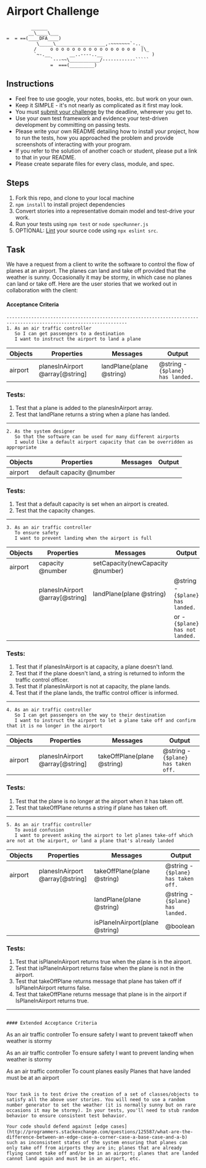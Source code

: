 Airport Challenge
=================

```
         ______
        __\____\___
=  = ==(____DFA____)
           \_____\__________________,-~~~~~~~`-.._
          /     o o o o o o o o o o o o o o o o  |\_
          `~-.__       __..----..__                  )
                `---~~\___________/------------`````
                =  ===(_________)

```

Instructions
---------

* Feel free to use google, your notes, books, etc. but work on your own.
* Keep it SIMPLE - it's not nearly as complicated as it first may look.
* You must [submit your challenge](https://airtable.com/shrUGm2T8TYCFAmjN) by the deadline, wherever you get to.
* Use your own test framework and evidence your test-driven development by committing on passing tests.
* Please write your own README detailing how to install your project, how to run the tests, how you approached the problem and provide screenshots of interacting with your program.
* If you refer to the solution of another coach or student, please put a link to that in your README.
* Please create separate files for every class, module, and spec.

Steps
-------

1. Fork this repo, and clone to your local machine
2. `npm install` to install project dependencies
3. Convert stories into a representative domain model and test-drive your work.
4. Run your tests using `npm test` or `node specRunner.js`
5. OPTIONAL: [Lint](https://eslint.org/docs/user-guide/getting-started) your source code using `npx eslint src`.

Task
-----

We have a request from a client to write the software to control the flow of planes at an airport. The planes can land and take off provided that the weather is sunny. Occasionally it may be stormy, in which case no planes can land or take off.  Here are the user stories that we worked out in collaboration with the client:

#### Acceptance Criteria
```
------------------------------------------------------------------------------------------------------------------
1. As an air traffic controller
   So I can get passengers to a destination
   I want to instruct the airport to land a plane
```

| Objects | Properties                     | Messages                         | Output                           |
|---------|--------------------------------|----------------------------------|----------------------------------|
| airport | planesInAirport @array[@string]| landPlane(plane @string)         | @string - `{$plane} has landed.` |

### Tests:

1. Test that a plane is added to the planesInAirport array. 
2. Test that landPlane returns a string when a plane has landed. 
------------------------------------------------------------------------------------------------------------------
```
2. As the system designer
   So that the software can be used for many different airports
   I would like a default airport capacity that can be overridden as appropriate
```
| Objects | Properties                     | Messages                         | Output                           |
|---------|--------------------------------|----------------------------------|----------------------------------|
| airport | default capacity @number       |                                  |                                  |

### Tests:
1. Test that a default capacity is set when an airport is created. 
2. Test that the capacity changes. 
------------------------------------------------------------------------------------------------------------------
```
3. As an air traffic controller
   To ensure safety
   I want to prevent landing when the airport is full
```
| Objects | Properties                     | Messages                         | Output                           |
|---------|--------------------------------|----------------------------------|----------------------------------|
| airport | capacity @number               | setCapacity(newCapacity @number) |                                  |
|         | planesInAirport @array[@string]| landPlane(plane @string)         | @string - `{$plane} has landed.` |
|         |                                |                                  | or - `{$plane} has not landed.`  |

### Tests:
1. Test that if planesInAirport is at capacity, a plane doesn't land. 
2. Test that if the plane doesn't land, a string is returned to inform the traffic control officer. 
3. Test that if planesInAirport is not at capacity, the plane lands. 
4. Test that if the plane lands, the traffic control officer is informed. 
------------------------------------------------------------------------------------------------------------------
```
4. As an air traffic controller
   So I can get passengers on the way to their destination
   I want to instruct the airport to let a plane take off and confirm that it is no longer in the airport
```
| Objects | Properties                     | Messages                         | Output                             |
|---------|--------------------------------|----------------------------------|------------------------------------|
| airport | planesInAirport @array[@string]| takeOffPlane(plane @string)      | @string - `{$plane} has taken off.`|

### Tests:        
1. Test that the plane is no longer at the airport when it has taken off. 
2. Test that takeOffPlane returns a string if plane has taken off. 
------------------------------------------------------------------------------------------------------------------
```
5. As an air traffic controller
   To avoid confusion
   I want to prevent asking the airport to let planes take-off which are not at the airport, or land a plane that's already landed
```
| Objects | Properties                     | Messages                             | Output                             |
|---------|--------------------------------|--------------------------------------|------------------------------------|
| airport | planesInAirport @array[@string]| takeOffPlane(plane @string)          | @string - `{$plane} has taken off.`|
|         |                                | landPlane(plane @string)             | @string - `{$plane} has landed.`   |
|         |                                | isPlaneInAirport(plane @string)      | @boolean                           |

### Tests:
1. Test that isPlaneInAirport returns true when the plane is in the airport. 
2. Test that isPlaneInAirport returns false when the plane is not in the airport.
3. Test that takeOffPlane returns message that plane has taken off if IsPlaneInAirport returns false.
4. Test that takeOffPlane returns message that plane is in the airport if IsPlaneInAirport returns true.
------------------------------------------------------------------------------------------------------------------






```

#### Extended Acceptance Criteria
```
As an air traffic controller
To ensure safety
I want to prevent takeoff when weather is stormy

As an air traffic controller
To ensure safety
I want to prevent landing when weather is stormy

As an air traffic controller
To count planes easily
Planes that have landed must be at an airport
```

Your task is to test drive the creation of a set of classes/objects to satisfy all the above user stories. You will need to use a random number generator to set the weather (it is normally sunny but on rare occasions it may be stormy). In your tests, you'll need to stub random behavior to ensure consistent test behavior.

Your code should defend against [edge cases](http://programmers.stackexchange.com/questions/125587/what-are-the-difference-between-an-edge-case-a-corner-case-a-base-case-and-a-b) such as inconsistent states of the system ensuring that planes can only take off from airports they are in; planes that are already flying cannot take off and/or be in an airport; planes that are landed cannot land again and must be in an airport, etc.
